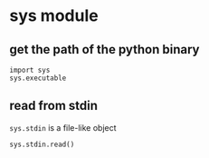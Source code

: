 # sys module

## get the path of the python binary

```
import sys
sys.executable
```

## read from stdin

`sys.stdin` is a file-like object

```
sys.stdin.read()
```
